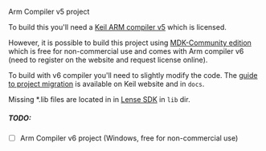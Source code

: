 Arm Compiler v5 project

To build this you'll need a [Keil ARM compiler v5](https://www2.keil.com/mdk5/compiler/5) which is licensed.

However, it is possible to build this project using [MDK-Community edition](https://www2.keil.com/mdk5/editions/community) which is free for non-commercial use and comes with Arm compiler v6 (need to register on the website and request license online). 

To build with v6 compiler you'll need to slightly modify the code. The [guide to project migration](https://www.keil.com/appnotes/files/apnt_298.pdf) is available on Keil website and in `docs`.

Missing *.lib files are located in in [Lense SDK](../SDK) in `lib` dir.

##### TODO:

- [ ] Arm Compiler v6 project (Windows, free for non-commercial use)

